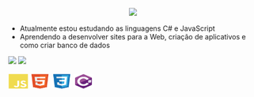 <p align="center">
  <a href="https://git.io/typing-svg"><img src="https://readme-typing-svg.demolab.com?font=Fira+Code&pause=1000&color=F7098C&random=false&width=435&size=40&lines=Olá%F0%9F%91%8B+Seja+bem-vindo+ao+meu+GitHub"/></a>
</p>

- Atualmente estou estudando as linguagens C# e JavaScript
- Aprendendo a desenvolver sites para a Web, criação de aplicativos e como criar banco de dados

<div>
  <img height="180em" src="https://github-readme-stats.vercel.app/api?username=AnnaBeatrizSilva2904&show_icons=true&theme=radical"/>
  <img height="180em" src="https://github-readme-stats.vercel.app/api/top-langs/?username=AnnaBeatrizSilva2904&layout=compact&show_icons=true&theme=radical"/>    
</div>


<div style="display: inline_block"><br>
  <img align="center" alt="Anna-Js" height="30" width="40" src="https://raw.githubusercontent.com/devicons/devicon/master/icons/javascript/javascript-plain.svg">
  <img align="center" alt="Anna-HTML" height="30" width="40" src="https://raw.githubusercontent.com/devicons/devicon/master/icons/html5/html5-original.svg">
  <img align="center" alt="Anna-CSS" height="30" width="40" src="https://raw.githubusercontent.com/devicons/devicon/master/icons/css3/css3-original.svg">
  <img align="center" alt="Anna-Csharp" height="30" width="40" src="https://raw.githubusercontent.com/devicons/devicon/master/icons/csharp/csharp-original.svg">
</div>



